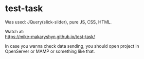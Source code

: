 # test-task

Was used: JQuery(slick-slider), pure JS, CSS, HTML.

Watch at:  
https://mike-makaryshyn.github.io/test-task/ 

In case you wanna check data sending, you should open project in OpenServer or MAMP or something like that.
